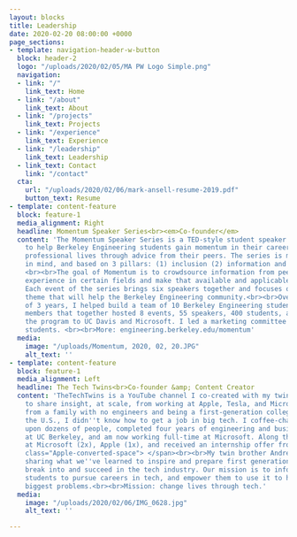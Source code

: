 ```yaml
---
layout: blocks
title: Leadership
date: 2020-02-20 08:00:00 +0000
page_sections:
- template: navigation-header-w-button
  block: header-2
  logo: "/uploads/2020/02/05/MA PW Logo Simple.png"
  navigation:
  - link: "/"
    link_text: Home
  - link: "/about"
    link_text: About
  - link: "/projects"
    link_text: Projects
  - link: "/experience"
    link_text: Experience
  - link: "/leadership"
    link_text: Leadership
  - link_text: Contact
    link: "/contact"
  cta:
    url: "/uploads/2020/02/06/mark-ansell-resume-2019.pdf"
    button_text: Resume
- template: content-feature
  block: feature-1
  media_alignment: Right
  headline: Momentum Speaker Series<br><em>Co-founder</em>
  content: 'The Momentum Speaker Series is a TED-style student speaker series designed
    to help Berkeley Engineering students gain momentum in their career searches and
    professional lives through advice from their peers. The series is made with students
    in mind, and based on 3 pillars: (1) inclusion (2) information and (3) relatability.
    <br><br>The goal of Momentum is to crowdsource information from peers who have
    experience in certain fields and make that available and applicable to other students.
    Each event of the series brings six speakers together and focuses on a common
    theme that will help the Berkeley Engineering community.<br><br>Over the course
    of 3 years, I helped build a team of 10 Berkeley Engineering students and staff
    members that together hosted 8 events, 55 speakers, 400 students, and expanded
    the program to UC Davis and Microsoft. I led a marketing committee of 3 engineering
    students. <br><br>More: engineering.berkeley.edu/momentum'
  media:
    image: "/uploads/Momentum, 2020, 02, 20.JPG"
    alt_text: ''
- template: content-feature
  block: feature-1
  media_alignment: Left
  headline: The Tech Twins<br>Co-founder &amp; Content Creator
  content: 'TheTechTwins is a YouTube channel I co-created with my twin brother Andrew
    to share insight, at scale, from working at Apple, Tesla, and Microsoft.<br><br>Coming
    from a family with no engineers and being a first-generation college student in
    the U.S., I didn''t know how to get a job in big tech. I coffee-chatted dozens
    upon dozens of people, completed four years of engineering and business education
    at UC Berkeley, and am now working full-time at Microsoft. Along the way, I interned
    at Microsoft (2x), Apple (1x), and received an internship offer from Tesla.<span
    class="Apple-converted-space"> </span><br><br>My twin brother Andrew and I are
    sharing what we''ve learned to inspire and prepare first generation students to
    break into and succeed in the tech industry. Our mission is to inform and inspire
    students to pursue careers in tech, and empower them to use it to help solve society’s
    biggest problems.<br><br>Mission: change lives through tech.'
  media:
    image: "/uploads/2020/02/06/IMG_0628.jpg"
    alt_text: ''

---
```


